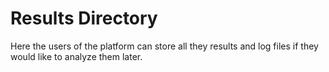# Results Directory

Here the users of the platform can store all they results and log files if they would like to analyze them later.
